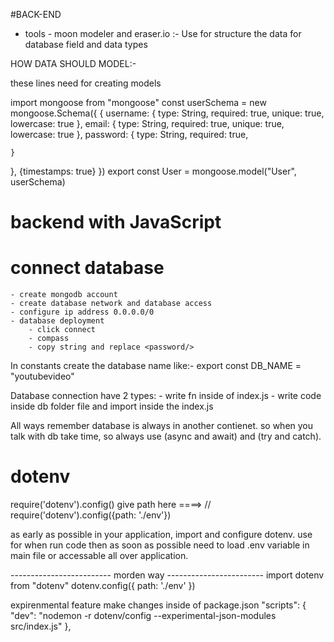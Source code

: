 #BACK-END 

- tools
      - moon modeler and eraser.io  :-
            Use for structure the data for database field and data types
      

HOW DATA SHOULD MODEL:-

these lines need for creating models

import mongoose from "mongoose"
const userSchema = new mongoose.Schema({
        {
    username: {
      type: String,
      required: true,
      unique: true,
      lowercase: true
    },
    email: {
      type: String,
      required: true,
      unique: true,
      lowercase: true
    },
    password: {
      type: String,
      required: true,

    }
  },
  {timestamps: true}
})
export const User = mongoose.model("User", userSchema)

# backend with JavaScript

# connect database
    - create mongodb account 
    - create database network and database access
    - configure ip address 0.0.0.0/0
    - database deployment
        - click connect
        - compass
        - copy string and replace <password/>

In constants create the database name like:- export const DB_NAME = "youtubevideo"  

Database connection have 2 types:
    - write fn inside of index.js
    - write code inside db folder file and import inside the index.js

All ways remember database is always in another contienet.
so when you talk with db take time, so always use (async and await) and (try and catch).

# dotenv 
require('dotenv').config()          give path here ====>  // require('dotenv').config({path: './env'})

as early as possible in your application, import and configure dotenv.
use for when run code then as soon as possible need to load .env variable in main file or accessable all over application.

------------------------- morden way ------------------------
    import dotenv from "dotenv"
    dotenv.config({
        path: './env'
    })

expirenmental feature
make changes inside of package.json
    "scripts": {
        "dev": "nodemon -r dotenv/config --experimental-json-modules src/index.js"
    },